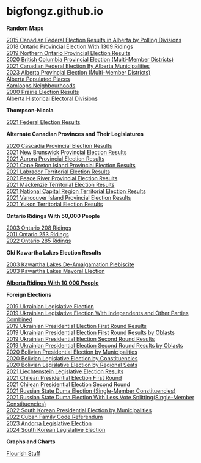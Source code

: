 # bigfongz.github.io


<b>Random Maps</b>

<a href="2015 Alberta Federal Polls Map/index.html">2015 Canadian Federal Election Results in Alberta by Polling Divisions</a>
<br>
<a href="Ontario 1309 Ridings 2018/index.html">2018 Ontario Provincial Election With 1309 Ridings</a>
<br>
<a href="Northern Ontario 2019/index.html">2019 Northern Ontario Provincial Election Results</a>
<br>
<a href="2021 BC MMDs/index.html">2020 British Columbia Provincial Election (Multi-Member Districts)</a>
<br>
<a href="2021 Federal Election By Alberta Municipalities/index.html">2021 Canadian Federal Election By Alberta Municipalities</a>
<br>
<a href="2023 Alberta MMDs/index.html">2023 Alberta Provincial Election (Multi-Member Districts)</a>
<br>
<a href="Populated Places/index.html">Alberta Populated Places</a>
<br>
<a href="Kamloops Neighbourhoods/index.html">Kamloops Neighbourhoods</a>
<br>
<a href="Prairies 2000/index.html">2000 Prairie Election Results</a>
<br>
<a href="Alberta EDs Historical/index.html">Alberta Historical Electoral Divisions</a>
<br>

<b>Thompson-Nicola</b>

<a href="Thompson-Nicola/2021/index.html">2021 Federal Election Results</a>
<br>

<b>Alternate Canadian Provinces and Their Legislatures</b>

<a href="Alternate Provinces/Cascadia 2020/index.html">2020 Cascadia Provincial Election Results</a>
<br>
<a href="Alternate Provinces/New Brunswick 2021/index.html">2021 New Brunswick Provincial Election Results</a>
<br>
<a href="Alternate Provinces/Aurora 2021/index.html">2021 Aurora Provincial Election Results</a>
<br>
<a href="Alternate Provinces/2021 Cape Breton Island Provincial Election/index.html">2021 Cape Breton Island Provincial Election Results</a>
<br>
<a href="Alternate Provinces/Labrador 2021/index.html">2021 Labrador Territorial Election Results</a>
<br>
<a href="Alternate Provinces/2021 Peace River Provincial Election Results/index.html">2021 Peace River Provincial Election Results</a>
<br>
<a href="Alternate Provinces/Mackenzie 2021/index.html">2021 Mackenzie Territorial Election Results</a>
<br>
<a href="Alternate Provinces/2021 National Capital Region Territorial Election/index.html">2021 National Capital Region Territorial Election Results</a>
<br>
<a href="Alternate Provinces/2021 Vancouver Island Provincial Election/index.html">2021 Vancouver Island Provincial Election Results</a>
<br>
<a href="Alternate Provinces/Yukon 2021/index.html">2021 Yukon Territorial Election Results</a>
<br>


<b>Ontario Ridings With 50,000 People</b>

<a href="Ontario Ridings with 50,000 People/2003/index.html">2003 Ontario 208 Ridings</a>
<br>
<a href="Ontario Ridings with 50,000 People/2011/index.html">2011 Ontario 253 Ridings</a>
<br>
<a href="Ontario Ridings with 50,000 People/2022/index.html">2022 Ontario 285 Ridings</a>
<br>


<b>Old Kawartha Lakes Election Results</b>

<a href="Kawartha Lakes/2003 Plebiscite/index.html">2003 Kawartha Lakes De-Amalgamation Plebiscite</a>
<br>
<a href="Kawartha Lakes/2003 Mayoral/index.html">2003 Kawartha Lakes Mayoral Election</a>
<br>


<b><a href="Alberta Ridings with 10,000 People/index.html">Alberta Ridings With 10,000 People</a></b>


<b>Foreign Elections</b>

<a href="2019 Ukraine Legislative/index.html">2019 Ukrainian Legislative Election</a>
<br>
<a href="2019 Ukraine Independents/index.html">2019 Ukrainian Legislative Election With Independents and Other Parties Combined</a>
<br>
<a href="2019 Ukraine First Round/index.html">2019 Ukrainian Presidential Election First Round Results</a>
<br>
<a href="2019 Ukraine Oblasts 1/index.html">2019 Ukrainian Presidential Election First Round Results by Oblasts</a>
<br>
<a href="2019 Ukraine Second Round/index.html">2019 Ukrainian Presidential Election Second Round Results</a>
<br>
<a href="2019 Ukraine Oblasts 2/index.html">2019 Ukrainian Presidential Election Second Round Results by Oblasts</a>
<br>
<a href="2020 Bolivia Municipalities/index.html">2020 Bolivian Presidential Election by Municipalities</a>
<br>
<a href="Bolivia 2021 Constituencies/index.html">2020 Bolivian Legislative Election by Constituencies</a>
<br>
<a href="Bolivia 2021 List Seats/index.html">2020 Bolivian Legislative Election by Regional Seats</a>
<br>
<a href="2021 Liechtenstein/index.html">2021 Liechtenstein Legislative Election Results</a>
<br>
<a href="2021 Chile First Round/index.html">2021 Chilean Presidential Election First Round</a>
<br>
<a href="2021 Chile Second Round/index.html">2021 Chilean Presidential Election Second Round</a>
<br>
<a href="Russia 2021/index.html">2021 Russian State Duma Election (Single-Member Constituencies)</a>
<br>
<a href="Russia 2021 Uni Opposition/index.html">2021 Russian State Duma Election With Less Vote Splitting(Single-Member Constituencies)</a>
<br>
<a href="Korea 2022 MUN/index.html">2022 South Korean Presidential Election by Municipalities</a>
<br>
<a href="2022 Cuba Referendum/index.html">2022 Cuban Family Code Referendum</a>
<br>
<a href="2023 Andorra/index.html">2023 Andorra Legislative Election</a>
<br>
<a href="2024 South Korea/index.html">2024 South Korean Legislative Election</a>
<br>

<b>Graphs and Charts</b>

<a href="Flourish/Flourish.html">Flourish Stuff</a>
<br>
